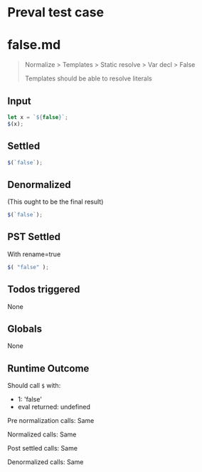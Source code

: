 # Preval test case

# false.md

> Normalize > Templates > Static resolve > Var decl > False
>
> Templates should be able to resolve literals

## Input

`````js filename=intro
let x = `${false}`;
$(x);
`````


## Settled


`````js filename=intro
$(`false`);
`````


## Denormalized
(This ought to be the final result)

`````js filename=intro
$(`false`);
`````


## PST Settled
With rename=true

`````js filename=intro
$( "false" );
`````


## Todos triggered


None


## Globals


None


## Runtime Outcome


Should call `$` with:
 - 1: 'false'
 - eval returned: undefined

Pre normalization calls: Same

Normalized calls: Same

Post settled calls: Same

Denormalized calls: Same
